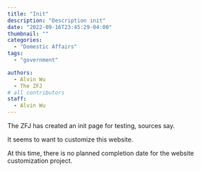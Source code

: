 ```yaml
---
title: "Init"
description: "Description init"
date: "2022-09-16T23:45:29-04:00"
thumbnail: ""
categories:
  - "Domestic Affairs"
tags:
  - "government"

authors:
  - Alvin Wu
  - The ZFJ
# all contributors
staff:
  - Alvin Wu
---
```


The ZFJ has created an init page for testing, sources say. 

It seems to want to customize this website. 

At this time, there is no planned completion date for the website customization project. 